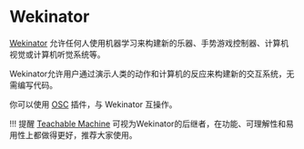 # Wekinator
[Wekinator](http://www.wekinator.org/) 允许任何人使用机器学习来构建新的乐器、手势游戏控制器、计算机视觉或计算机听觉系统等。

Wekinator允许用户通过演示人类的动作和计算机的反应来构建新的交互系统，无需编写代码。

你可以使用 [OSC](https://adapter.codelab.club/extension_guide/osc/) 插件，与 Wekinator 互操作。

!!! 提醒
    [Teachable Machine](https://adapter.codelab.club/extension_guide/teachable_machine/) 可视为Wekinator的后继者，在功能、可理解性和易用性上都做得更好，推荐大家使用。